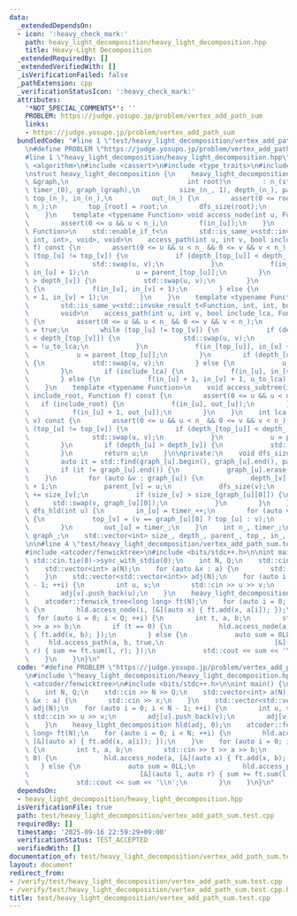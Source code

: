 ```yaml
---
data:
  _extendedDependsOn:
  - icon: ':heavy_check_mark:'
    path: heavy_light_decomposition/heavy_light_decomposition.hpp
    title: Heavy-Light Decomposition
  _extendedRequiredBy: []
  _extendedVerifiedWith: []
  _isVerificationFailed: false
  _pathExtension: cpp
  _verificationStatusIcon: ':heavy_check_mark:'
  attributes:
    '*NOT_SPECIAL_COMMENTS*': ''
    PROBLEM: https://judge.yosupo.jp/problem/vertex_add_path_sum
    links:
    - https://judge.yosupo.jp/problem/vertex_add_path_sum
  bundledCode: "#line 1 \"test/heavy_light_decomposition/vertex_add_path_sum.test.cpp\"\
    \n#define PROBLEM \"https://judge.yosupo.jp/problem/vertex_add_path_sum\"\n\n\
    #line 1 \"heavy_light_decomposition/heavy_light_decomposition.hpp\"\n\n\n\n#include\
    \ <algorithm>\n#include <cassert>\n#include <type_traits>\n#include <vector>\n\
    \nstruct heavy_light_decomposition {\n    heavy_light_decomposition(const std::vector<std::vector<int>>\
    \ &graph,\n                              int root)\n        : n_(static_cast<int>(graph.size())),\
    \ timer_(0), graph_(graph),\n          size_(n_, 1), depth_(n_), parent_(n_, -1),\
    \ top_(n_), in_(n_),\n          out_(n_) {\n        assert(0 <= root && root <\
    \ n_);\n        top_[root] = root;\n        dfs_size(root);\n        dfs_hld(root);\n\
    \    }\n    template <typename Function> void access_node(int u, Function f) {\n\
    \        assert(0 <= u && u < n_);\n        f(in_[u]);\n    }\n    template <typename\
    \ Function>\n    std::enable_if_t<\n        std::is_same_v<std::invoke_result_t<Function,\
    \ int, int>, void>, void>\n    access_path(int u, int v, bool include_lca, Function\
    \ f) const {\n        assert(0 <= u && u < n_ && 0 <= v && v < n_);\n        while\
    \ (top_[u] != top_[v]) {\n            if (depth_[top_[u]] < depth_[top_[v]]) {\n\
    \                std::swap(u, v);\n            }\n            f(in_[top_[u]],\
    \ in_[u] + 1);\n            u = parent_[top_[u]];\n        }\n        if (depth_[u]\
    \ > depth_[v]) {\n            std::swap(u, v);\n        }\n        if (include_lca)\
    \ {\n            f(in_[u], in_[v] + 1);\n        } else {\n            f(in_[u]\
    \ + 1, in_[v] + 1);\n        }\n    }\n    template <typename Function>\n    std::enable_if_t<\n\
    \        std::is_same_v<std::invoke_result_t<Function, int, int, bool>, void>,\n\
    \        void>\n    access_path(int u, int v, bool include_lca, Function f) const\
    \ {\n        assert(0 <= u && u < n_ && 0 <= v && v < n_);\n        bool u_to_lca\
    \ = true;\n        while (top_[u] != top_[v]) {\n            if (depth_[top_[u]]\
    \ < depth_[top_[v]]) {\n                std::swap(u, v);\n                u_to_lca\
    \ = !u_to_lca;\n            }\n            f(in_[top_[u]], in_[u] + 1, u_to_lca);\n\
    \            u = parent_[top_[u]];\n        }\n        if (depth_[u] > depth_[v])\
    \ {\n            std::swap(u, v);\n        } else {\n            u_to_lca = !u_to_lca;\n\
    \        }\n        if (include_lca) {\n            f(in_[u], in_[v] + 1, u_to_lca);\n\
    \        } else {\n            f(in_[u] + 1, in_[v] + 1, u_to_lca);\n        }\n\
    \    }\n    template <typename Function>\n    void access_subtree(int u, bool\
    \ include_root, Function f) const {\n        assert(0 <= u && u < n_);\n     \
    \   if (include_root) {\n            f(in_[u], out_[u]);\n        } else {\n \
    \           f(in_[u] + 1, out_[u]);\n        }\n    }\n    int lca(int u, int\
    \ v) const {\n        assert(0 <= u && u < n_ && 0 <= v && v < n_);\n        while\
    \ (top_[u] != top_[v]) {\n            if (depth_[top_[u]] < depth_[top_[v]]) {\n\
    \                std::swap(u, v);\n            }\n            u = parent_[top_[u]];\n\
    \        }\n        if (depth_[u] > depth_[v]) {\n            std::swap(u, v);\n\
    \        }\n        return u;\n    }\n\nprivate:\n    void dfs_size(int u) {\n\
    \        auto it = std::find(graph_[u].begin(), graph_[u].end(), parent_[u]);\n\
    \        if (it != graph_[u].end()) {\n            graph_[u].erase(it);\n    \
    \    }\n        for (auto &v : graph_[u]) {\n            depth_[v] = depth_[u]\
    \ + 1;\n            parent_[v] = u;\n            dfs_size(v);\n            size_[u]\
    \ += size_[v];\n            if (size_[v] > size_[graph_[u][0]]) {\n          \
    \      std::swap(v, graph_[u][0]);\n            }\n        }\n    }\n    void\
    \ dfs_hld(int u) {\n        in_[u] = timer_++;\n        for (auto v : graph_[u])\
    \ {\n            top_[v] = (v == graph_[u][0] ? top_[u] : v);\n            dfs_hld(v);\n\
    \        }\n        out_[u] = timer_;\n    }\n    int n_, timer_;\n    std::vector<std::vector<int>>\
    \ graph_;\n    std::vector<int> size_, depth_, parent_, top_, in_, out_;\n};\n\
    \n\n#line 4 \"test/heavy_light_decomposition/vertex_add_path_sum.test.cpp\"\n\
    #include <atcoder/fenwicktree>\n#include <bits/stdc++.h>\n\nint main() {\n   \
    \ std::cin.tie(0)->sync_with_stdio(0);\n    int N, Q;\n    std::cin >> N >> Q;\n\
    \    std::vector<int> a(N);\n    for (auto &x : a) {\n        std::cin >> x;\n\
    \    }\n    std::vector<std::vector<int>> adj(N);\n    for (auto i = 0; i < N\
    \ - 1; ++i) {\n        int u, v;\n        std::cin >> u >> v;\n        adj[u].push_back(v);\n\
    \        adj[v].push_back(u);\n    }\n    heavy_light_decomposition hld(adj, 0);\n\
    \    atcoder::fenwick_tree<long long> ft(N);\n    for (auto i = 0; i < N; ++i)\
    \ {\n        hld.access_node(i, [&](auto x) { ft.add(x, a[i]); });\n    }\n  \
    \  for (auto i = 0; i < Q; ++i) {\n        int t, a, b;\n        std::cin >> t\
    \ >> a >> b;\n        if (t == 0) {\n            hld.access_node(a, [&](auto x)\
    \ { ft.add(x, b); });\n        } else {\n            auto sum = 0LL;\n       \
    \     hld.access_path(a, b, true,\n                            [&](auto l, auto\
    \ r) { sum += ft.sum(l, r); });\n            std::cout << sum << '\\n';\n    \
    \    }\n    }\n}\n"
  code: "#define PROBLEM \"https://judge.yosupo.jp/problem/vertex_add_path_sum\"\n\
    \n#include \"heavy_light_decomposition/heavy_light_decomposition.hpp\"\n#include\
    \ <atcoder/fenwicktree>\n#include <bits/stdc++.h>\n\nint main() {\n    std::cin.tie(0)->sync_with_stdio(0);\n\
    \    int N, Q;\n    std::cin >> N >> Q;\n    std::vector<int> a(N);\n    for (auto\
    \ &x : a) {\n        std::cin >> x;\n    }\n    std::vector<std::vector<int>>\
    \ adj(N);\n    for (auto i = 0; i < N - 1; ++i) {\n        int u, v;\n       \
    \ std::cin >> u >> v;\n        adj[u].push_back(v);\n        adj[v].push_back(u);\n\
    \    }\n    heavy_light_decomposition hld(adj, 0);\n    atcoder::fenwick_tree<long\
    \ long> ft(N);\n    for (auto i = 0; i < N; ++i) {\n        hld.access_node(i,\
    \ [&](auto x) { ft.add(x, a[i]); });\n    }\n    for (auto i = 0; i < Q; ++i)\
    \ {\n        int t, a, b;\n        std::cin >> t >> a >> b;\n        if (t ==\
    \ 0) {\n            hld.access_node(a, [&](auto x) { ft.add(x, b); });\n     \
    \   } else {\n            auto sum = 0LL;\n            hld.access_path(a, b, true,\n\
    \                            [&](auto l, auto r) { sum += ft.sum(l, r); });\n\
    \            std::cout << sum << '\\n';\n        }\n    }\n}\n"
  dependsOn:
  - heavy_light_decomposition/heavy_light_decomposition.hpp
  isVerificationFile: true
  path: test/heavy_light_decomposition/vertex_add_path_sum.test.cpp
  requiredBy: []
  timestamp: '2025-09-16 22:59:29+09:00'
  verificationStatus: TEST_ACCEPTED
  verifiedWith: []
documentation_of: test/heavy_light_decomposition/vertex_add_path_sum.test.cpp
layout: document
redirect_from:
- /verify/test/heavy_light_decomposition/vertex_add_path_sum.test.cpp
- /verify/test/heavy_light_decomposition/vertex_add_path_sum.test.cpp.html
title: test/heavy_light_decomposition/vertex_add_path_sum.test.cpp
---
```

